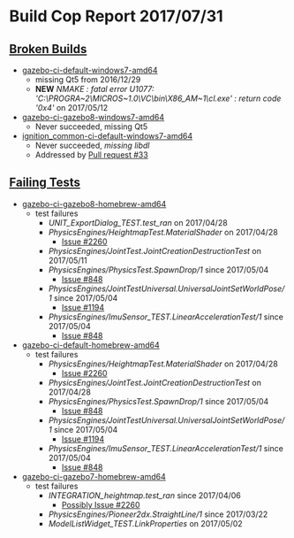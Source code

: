 # Build Cop Report 2017/07/31 #

## [Broken Builds](https://build.osrfoundation.org/view/main/view/BuildCopFail/) ##

* [gazebo-ci-default-windows7-amd64](https://build.osrfoundation.org/view/main/view/BuildCopFail/job/gazebo-ci-default-windows7-amd64/)
    * missing Qt5 from 2016/12/29
    * **NEW** *NMAKE : fatal error U1077: 'C:\PROGRA~2\MICROS~1.0\VC\bin\X86_AM~1\cl.exe' : return code '0x4'* on 2017/05/12
* [gazebo-ci-gazebo8-windows7-amd64](https://build.osrfoundation.org/view/main/view/BuildCopFail/job/gazebo-ci-gazebo8-windows7-amd64/)
    * Never succeeded, missing Qt5
* [ignition_common-ci-default-windows7-amd64](https://build.osrfoundation.org/view/main/view/BuildCopFail/job/ignition_common-ci-default-windows7-amd64/)
    * Never succeeded, *missing libdl*
    * Addressed by [Pull request #33](https://bitbucket.org/ignitionrobotics/ign-common/pull-requests/33/isolate-classes-which-are-failing-on-our)

## [Failing Tests](https://build.osrfoundation.org/view/main/view/BuildCopTests/) ##

* [gazebo-ci-gazebo8-homebrew-amd64](https://build.osrfoundation.org/view/main/view/BuildCopTests/job/gazebo-ci-gazebo8-homebrew-amd64)
    * test failures
        * *UNIT_ExportDialog_TEST.test_ran* on 2017/04/28
        * *PhysicsEngines/HeightmapTest.MaterialShader* on 2017/04/28
            * [Issue #2260](https://bitbucket.org/osrf/gazebo/issues/2260)
        * *PhysicsEngines/JointTest.JointCreationDestructionTest* on 2017/05/11
        * *PhysicsEngines/PhysicsTest.SpawnDrop/1* since 2017/05/04
            * [Issue #848](https://bitbucket.org/osrf/gazebo/issues/848)
        * *PhysicsEngines/JointTestUniversal.UniversalJointSetWorldPose/1* since 2017/05/04
            * [Issue #1194](https://bitbucket.org/osrf/gazebo/issues/1194)
        * *PhysicsEngines/ImuSensor_TEST.LinearAccelerationTest/1* since 2017/05/04
            * [Issue #848](https://bitbucket.org/osrf/gazebo/issues/848)
* [gazebo-ci-default-homebrew-amd64](https://build.osrfoundation.org/view/main/view/BuildCopTests/job/gazebo-ci-default-homebrew-amd64/)
    * test failures
        * *PhysicsEngines/HeightmapTest.MaterialShader* on 2017/04/28
            * [Issue #2260](https://bitbucket.org/osrf/gazebo/issues/2260)
        * *PhysicsEngines/JointTest.JointCreationDestructionTest* on 2017/04/28
        * *PhysicsEngines/PhysicsTest.SpawnDrop/1* since 2017/05/04
            * [Issue #848](https://bitbucket.org/osrf/gazebo/issues/848)
        * *PhysicsEngines/JointTestUniversal.UniversalJointSetWorldPose/1* since 2017/05/04
            * [Issue #1194](https://bitbucket.org/osrf/gazebo/issues/1194)
        * *PhysicsEngines/ImuSensor_TEST.LinearAccelerationTest/1* since 2017/05/04
            * [Issue #848](https://bitbucket.org/osrf/gazebo/issues/848)
* [gazebo-ci-gazebo7-homebrew-amd64](https://build.osrfoundation.org/view/main/view/BuildCopTests/job/gazebo-ci-gazebo7-homebrew-amd64/)
    * test failures
        * *INTEGRATION_heightmap.test_ran* since 2017/04/06
            * [Possibly Issue #2260](https://bitbucket.org/osrf/gazebo/issues/2260)
        * *PhysicsEngines/Pioneer2dx.StraightLine/1* since 2017/03/22
        * *ModelListWidget_TEST.LinkProperties* on 2017/05/02
